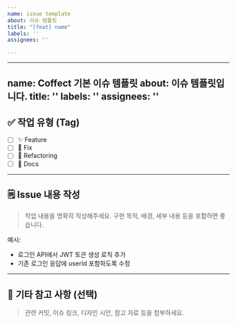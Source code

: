 ```yaml
---
name: issue template
about: 이슈 템플릿
title: "[feat] name"
labels: ''
assignees: ''

---
```


---
name: Coffect 기본 이슈 템플릿
about: 이슈 템플릿입니다.
title: ''
labels: ''
assignees: ''
---

## ✅ 작업 유형 (Tag)

- [ ] ✨ Feature 
- [ ] 🐛 Fix 
- [ ] 🔨 Refactoring 
- [ ] 📝 Docs 

---

## 🗒️ Issue 내용 작성

> 작업 내용을 명확히 작성해주세요. 구현 목적, 배경, 세부 내용 등을 포함하면 좋습니다.

예시:
- 로그인 API에서 JWT 토큰 생성 로직 추가
- 기존 로그인 응답에 userId 포함하도록 수정

---

## 🔁 기타 참고 사항 (선택)

> 관련 커밋, 이슈 링크, 디자인 시안, 참고 자료 등을 첨부하세요.
